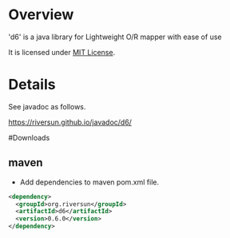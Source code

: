 # Overview
'd6' is a java library for Lightweight O/R mapper with ease of use 

It is licensed under [MIT License](http://opensource.org/licenses/MIT).

# Details
See javadoc as follows.

https://riversun.github.io/javadoc/d6/



#Downloads
## maven
- Add dependencies to maven pom.xml file.
```xml
<dependency>
  <groupId>org.riversun</groupId>
  <artifactId>d6</artifactId>
  <version>0.6.0</version>
</dependency>
```

